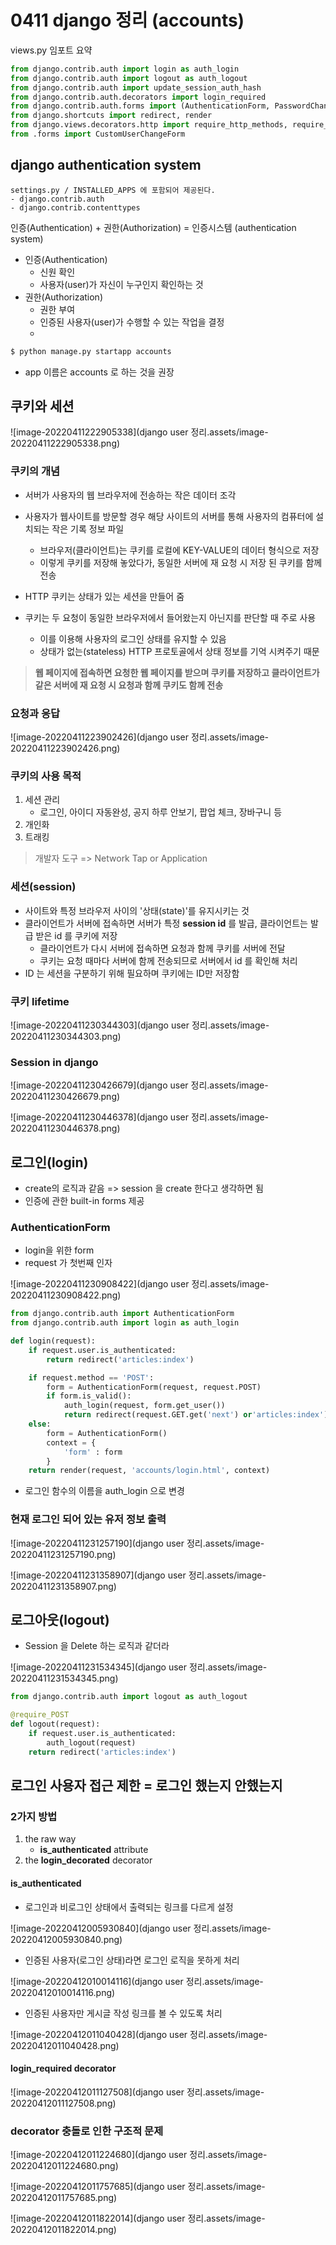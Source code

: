 # 0411 django 정리 (accounts)

views.py 임포트 요약

```python
from django.contrib.auth import login as auth_login
from django.contrib.auth import logout as auth_logout
from django.contrib.auth import update_session_auth_hash
from django.contrib.auth.decorators import login_required
from django.contrib.auth.forms import (AuthenticationForm, PasswordChangeForm, UserCreationForm)
from django.shortcuts import redirect, render
from django.views.decorators.http import require_http_methods, require_POST
from .forms import CustomUserChangeForm

```



## django authentication system

```django
settings.py / INSTALLED_APPS 에 포함되어 제공된다.
- django.contrib.auth
- django.contrib.contenttypes
```

인증(Authentication) + 권한(Authorization) = 인증시스템 (authentication system)

- 인증(Authentication)
  - 신원 확인
  - 사용자(user)가 자신이 누구인지 확인하는 것
- 권한(Authorization)
  - 권한 부여
  - 인증된 사용자(user)가 수행할 수 있는 작업을 결정
  - 

```python
$ python manage.py startapp accounts
```

- app 이름은 accounts 로 하는 것을 권장



## 쿠키와 세션

![image-20220411222905338](django user 정리.assets/image-20220411222905338.png)

###  쿠키의 개념

- 서버가 사용자의 웹 브라우저에 전송하는 작은 데이터 조각
- 사용자가 웹사이트를 방문할 경우 해당 사이트의 서버를 통해 사용자의 컴퓨터에 설치되는 작은 기록 정보 파일
  - 브라우저(클라이언트)는 쿠키를 로컬에 KEY-VALUE의 데이터 형식으로 저장
  - 이렇게 쿠키를 저장해 놓았다가, 동일한 서버에 재 요청 시 저장 된 쿠키를 함께 전송

- HTTP 쿠키는 상태가 있는 세션을 만들어 줌
- 쿠키는 두 요청이 동일한 브라우저에서 들어왔는지 아닌지를 판단할 때 주로 사용
  - 이를 이용해 사용자의 로그인 상태를 유지할 수 있음
  - 상태가 없는(stateless) HTTP 프로토골에서 상태 정보를 기억 시켜주기 때문

> __웹 페이지에 접속하면 요청한 웹 페이지를 받으며 쿠키를 저장하고 클라이언트가 같은 서버에 재 요청 시 요청과 함께 쿠키도 함께 전송__

### 요청과 응답

![image-20220411223902426](django user 정리.assets/image-20220411223902426.png)

### 쿠키의 사용 목적

1. 세션 관리
   - 로그인, 아이디 자동완성, 공지 하루 안보기, 팝업 체크, 장바구니 등
2.  개인화
3. 트래킹



> 개발자 도구 => Network Tap or Application



### 세션(session)

- 사이트와 특정 브라우저 사이의 '상태(state)'를 유지시키는 것
- 클라이언트가 서버에 접속하면 서버가 특정 __session id__ 를 발급, 클라이언트는 발급 받은 id 를 쿠키에 저장 
  - 클라이언트가 다시 서버에 접속하면 요청과 함께 쿠키를 서버에 전달
  - 쿠키는 요청 때마다 서버에 함께 전송되므로 서버에서 id 를 확인해 처리
- ID 는 세션을 구분하기 위해 필요하며 쿠키에는 ID만 저장함



### 쿠키 lifetime

![image-20220411230344303](django user 정리.assets/image-20220411230344303.png)

### Session in django

![image-20220411230426679](django user 정리.assets/image-20220411230426679.png)

![image-20220411230446378](django user 정리.assets/image-20220411230446378.png)



## 로그인(login)

- create의 로직과 같음 => session 을 create 한다고 생각하면 됨
- 인증에 관한 built-in forms 제공



### AuthenticationForm

- login을 위한 form
- request 가 첫번째 인자

![image-20220411230908422](django user 정리.assets/image-20220411230908422.png)

```python
from django.contrib.auth import AuthenticationForm
from django.contrib.auth import login as auth_login

def login(request):
    if request.user.is_authenticated:
        return redirect('articles:index')

    if request.method == 'POST':
        form = AuthenticationForm(request, request.POST)
        if form.is_valid():
            auth_login(request, form.get_user())
            return redirect(request.GET.get('next') or'articles:index')
    else:
        form = AuthenticationForm()
        context = {
            'form' : form
        }
    return render(request, 'accounts/login.html', context)
```

- 로그인 함수의 이름을 auth_login 으로 변경

### 현재 로그인 되어 있는 유저 정보 출력

![image-20220411231257190](django user 정리.assets/image-20220411231257190.png)

![image-20220411231358907](django user 정리.assets/image-20220411231358907.png)





## 로그아웃(logout)

- Session 을 Delete 하는 로직과 같더라

![image-20220411231534345](django user 정리.assets/image-20220411231534345.png)



```python
from django.contrib.auth import logout as auth_logout

@require_POST
def logout(request):
    if request.user.is_authenticated:
        auth_logout(request)
    return redirect('articles:index')
```



## 로그인 사용자 접근 제한 = 로그인 했는지 안했는지

### 2가지 방법

1. the raw way
   - __is_authenticated__ attribute
2. the __login_decorated__ decorator

#### is_authenticated

- 로그인과 비로그인 상태에서 출력되는 링크를 다르게 설정

![image-20220412005930840](django user 정리.assets/image-20220412005930840.png)

- 인증된 사용자(로그인 상태)라면 로그인 로직을 못하게 처리

![image-20220412010014116](django user 정리.assets/image-20220412010014116.png)

- 인증된 사용자만 게시글 작성 링크를 볼 수 있도록 처리

![image-20220412011040428](django user 정리.assets/image-20220412011040428.png)



#### login_required decorator

![image-20220412011127508](django user 정리.assets/image-20220412011127508.png)



### decorator 충돌로 인한 구조적 문제

![image-20220412011224680](django user 정리.assets/image-20220412011224680.png)

![image-20220412011757685](django user 정리.assets/image-20220412011757685.png)

![image-20220412011822014](django user 정리.assets/image-20220412011822014.png)